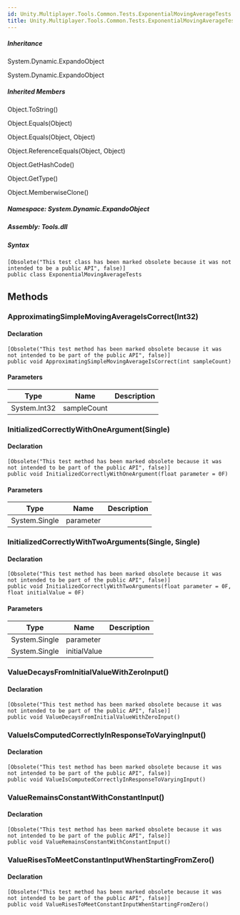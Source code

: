 ```yaml
---  
id: Unity.Multiplayer.Tools.Common.Tests.ExponentialMovingAverageTests  
title: Unity.Multiplayer.Tools.Common.Tests.ExponentialMovingAverageTests  
---
```


<div class="markdown level0 summary">

</div>

<div class="markdown level0 conceptual">

</div>

<div class="inheritance">

##### Inheritance

<div class="level0">

System.Dynamic.ExpandoObject

</div>

<div class="level1">

System.Dynamic.ExpandoObject

</div>

</div>

<div class="inheritedMembers">

##### Inherited Members

<div>

Object.ToString()

</div>

<div>

Object.Equals(Object)

</div>

<div>

Object.Equals(Object, Object)

</div>

<div>

Object.ReferenceEquals(Object, Object)

</div>

<div>

Object.GetHashCode()

</div>

<div>

Object.GetType()

</div>

<div>

Object.MemberwiseClone()

</div>

</div>

##### **Namespace**: System.Dynamic.ExpandoObject

##### **Assembly**: Tools.dll

##### Syntax

``` lang-csharp
[Obsolete("This test class has been marked obsolete because it was not intended to be a public API", false)]
public class ExponentialMovingAverageTests
```

## Methods 

### ApproximatingSimpleMovingAverageIsCorrect(Int32)

<div class="markdown level1 summary">

</div>

<div class="markdown level1 conceptual">

</div>

#### Declaration

``` lang-csharp
[Obsolete("This test method has been marked obsolete because it was not intended to be part of the public API", false)]
public void ApproximatingSimpleMovingAverageIsCorrect(int sampleCount)
```

#### Parameters

| Type         | Name        | Description |
|--------------|-------------|-------------|
| System.Int32 | sampleCount |             |

### InitializedCorrectlyWithOneArgument(Single)

<div class="markdown level1 summary">

</div>

<div class="markdown level1 conceptual">

</div>

#### Declaration

``` lang-csharp
[Obsolete("This test method has been marked obsolete because it was not intended to be part of the public API", false)]
public void InitializedCorrectlyWithOneArgument(float parameter = 0F)
```

#### Parameters

| Type          | Name      | Description |
|---------------|-----------|-------------|
| System.Single | parameter |             |

### InitializedCorrectlyWithTwoArguments(Single, Single)

<div class="markdown level1 summary">

</div>

<div class="markdown level1 conceptual">

</div>

#### Declaration

``` lang-csharp
[Obsolete("This test method has been marked obsolete because it was not intended to be part of the public API", false)]
public void InitializedCorrectlyWithTwoArguments(float parameter = 0F, float initialValue = 0F)
```

#### Parameters

| Type          | Name         | Description |
|---------------|--------------|-------------|
| System.Single | parameter    |             |
| System.Single | initialValue |             |

### ValueDecaysFromInitialValueWithZeroInput()

<div class="markdown level1 summary">

</div>

<div class="markdown level1 conceptual">

</div>

#### Declaration

``` lang-csharp
[Obsolete("This test method has been marked obsolete because it was not intended to be part of the public API", false)]
public void ValueDecaysFromInitialValueWithZeroInput()
```

### ValueIsComputedCorrectlyInResponseToVaryingInput()

<div class="markdown level1 summary">

</div>

<div class="markdown level1 conceptual">

</div>

#### Declaration

``` lang-csharp
[Obsolete("This test method has been marked obsolete because it was not intended to be part of the public API", false)]
public void ValueIsComputedCorrectlyInResponseToVaryingInput()
```

### ValueRemainsConstantWithConstantInput()

<div class="markdown level1 summary">

</div>

<div class="markdown level1 conceptual">

</div>

#### Declaration

``` lang-csharp
[Obsolete("This test method has been marked obsolete because it was not intended to be part of the public API", false)]
public void ValueRemainsConstantWithConstantInput()
```

### ValueRisesToMeetConstantInputWhenStartingFromZero()

<div class="markdown level1 summary">

</div>

<div class="markdown level1 conceptual">

</div>

#### Declaration

``` lang-csharp
[Obsolete("This test method has been marked obsolete because it was not intended to be part of the public API", false)]
public void ValueRisesToMeetConstantInputWhenStartingFromZero()
```
